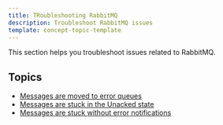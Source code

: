 ```yaml
---
title: TRoubleshooting RabbitMQ
description: Troubleshoot RabbitMQ issues
template: concept-topic-template
---
```


This section helps you troubleshoot issues related to RabbitMQ.

## Topics
- [Messages are moved to error queues](/docs/scos/dev/troubleshooting/troubleshooting-general-technical-issues/troubleshooting-rabbitmq/messages-are-moved-to-error-queues.html)
- [Messages are stuck in the Unacked state](/docs/scos/dev/troubleshooting/troubleshooting-general-technical-issues/troubleshooting-rabbitmq/messages-are-stuck-in-the-unacked-state.html)
- [Messages are stuck without error notifications](/docs/scos/dev/troubleshooting/troubleshooting-general-technical-issues/troubleshooting-rabbitmq/messages-are-stuck-without-error-notifications.html)